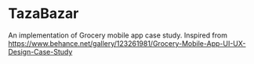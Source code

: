 # TazaBazar
An implementation of Grocery mobile app case study. Inspired from https://www.behance.net/gallery/123261981/Grocery-Mobile-App-UI-UX-Design-Case-Study
